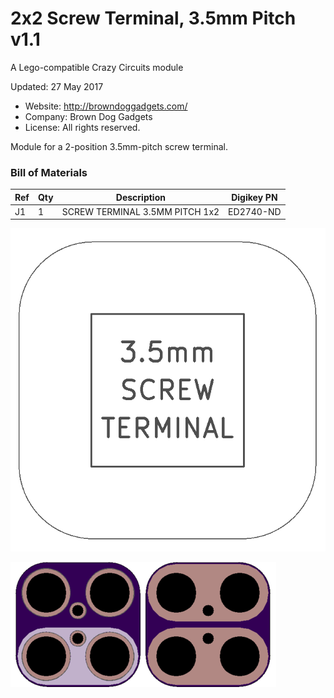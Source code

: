 <!--- start title --->
# 2x2 Screw Terminal, 3.5mm Pitch v1.1
A Lego-compatible Crazy Circuits module

Updated: 27 May 2017
- Website: http://browndoggadgets.com/
- Company: Brown Dog Gadgets
- License: All rights reserved.

<!--- end title --->
Module for a 2-position 3.5mm-pitch screw terminal. 

<!--- bom start --->
### Bill of Materials

|Ref|Qty|Description|Digikey PN|
|---|---|-----------|------|
|J1|1|SCREW TERMINAL 3.5MM PITCH 1x2|ED2740-ND|


<!--- bom end --->
![Assembly Diagram](assembly.png)

![Gerber Preview](preview.png)

